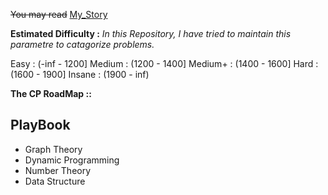 ~~You may read~~ [My_Story](https://github.com/nightwatchman17/CP-Playbook/blob/main/Very%20Personal%20Story%20(Useless).txt)


**Estimated Difficulty :** *In this Repository, I have tried to maintain this parametre to catagorize problems.*

Easy : (-inf - 1200]
Medium : (1200 - 1400]
Medium+ : (1400 - 1600]
Hard : (1600 - 1900]
Insane : (1900 - inf)


**The CP RoadMap ::** 

## **PlayBook**

- Graph Theory
- Dynamic Programming
- Number Theory
- Data Structure